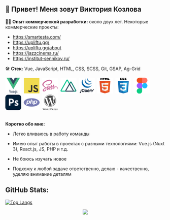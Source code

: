 ## 👋 Привет! Меня зовут Виктория Козлова

:woman_technologist: **Опыт коммерческой разработки:** около двух лет.
Некоторые коммерческие проекты:
- https://smartesta.com/
- https://upliftu.gg/
- https://upliftu.gg/about
- https://jazzcinema.ru/
- https://institut-sennikov.ru/

:hammer_and_wrench: **Стек:** Vue, JavaScript, HTML, CSS, SCSS, Git, GSAP, Ag-Grid
<div>
	<img src="https://github.com/devicons/devicon/blob/master/icons/vuejs/vuejs-original-wordmark.svg" title="vue" alt="vue" width="50" height="50"/>&nbsp;
<!-- 	<img src="https://github.com/devicons/devicon/blob/master/icons/react/react-original-wordmark.svg" title="react" alt="react" width="50" height="50"/>&nbsp; -->
	<img src="https://github.com/devicons/devicon/blob/master/icons/javascript/javascript-original.svg" title="js" alt="js" width="50" height="50"/>&nbsp;
	<img src="https://github.com/devicons/devicon/blob/master/icons/sass/sass-original.svg" title="sass" alt="sass" width="50" height="50"/>&nbsp;
	<img src="https://github.com/devicons/devicon/blob/master/icons/nuxtjs/nuxtjs-original.svg" title="nuxtJs" alt="nuxtJs" width="50" height="50"/>&nbsp;
	<img src="https://github.com/devicons/devicon/blob/master/icons/jquery/jquery-original-wordmark.svg" title="jQuery" alt="jQuery" width="50" height="50"/>&nbsp;
	<img src="https://github.com/devicons/devicon/blob/master/icons/html5/html5-original-wordmark.svg" title="html" alt="html5" width="50" height="50"/>&nbsp;
 	<img src="https://github.com/devicons/devicon/blob/master/icons/css3/css3-original-wordmark.svg" title="css" alt="css3" width="50" height="50"/>&nbsp;
	<img src="https://github.com/devicons/devicon/blob/master/icons/figma/figma-original.svg" title="figma" alt="figma" width="50" height="50"/>&nbsp;
	<img src="https://github.com/devicons/devicon/blob/master/icons/photoshop/photoshop-plain.svg" title="photoshop" alt="photoshop" width="50" height="50"/>&nbsp;
	<img src="https://github.com/devicons/devicon/blob/master/icons/php/php-plain.svg" title="php" alt="php" width="50" height="50"/>&nbsp;
  	<img src="https://github.com/devicons/devicon/blob/master/icons/wordpress/wordpress-plain-wordmark.svg" title="wordPress" alt="wordPress" width="50" height="50"/>&nbsp;
</div>&nbsp;


**Коротко обо мне:**

- Легко вливаюсь в работу команды 

- Имею опыт работы в проектах с разными технологиями: Vue.js (Nuxt 3), React.js, JS, PHP и т.д.

- Не боюсь изучать новое

- Подхожу к любой задаче ответственно, делаю - качественно, уделяю внимание деталям

## GitHub Stats:

[![Top Langs](https://github-readme-stats.vercel.app/api/top-langs/?username=vellutoco&layout=compact&theme=vision-friendly-dark)](https://github.com/anuraghazra/github-readme-stats)

<div id="header" align="center">
  <img src="https://media.giphy.com/media/M9gbBd9nbDrOTu1Mqx/giphy.gif" width="100"/>
</div>

<!--
<div id="badges">
  <a href="your-linkedin-URL">
    <img src="https://img.shields.io/badge/LinkedIn-blue?style=for-the-badge&logo=linkedin&logoColor=white" alt="LinkedIn Badge"/>
  </a>
  <a href="your-youtube-URL">
    <img src="https://img.shields.io/badge/YouTube-red?style=for-the-badge&logo=youtube&logoColor=white" alt="Youtube Badge"/>
  </a>
  <a href="your-twitter-URL">
    <img src="https://img.shields.io/badge/Twitter-blue?style=for-the-badge&logo=twitter&logoColor=white" alt="Twitter Badge"/>
  </a>
</div>
-->
<!--
**vellutoco/vellutoco** is a ✨ _special_ ✨ repository because its `README.md` (this file) appears on your GitHub profile.

Here are some ideas to get you started:

- 🔭 I’m currently working on ...
- 🌱 I’m currently learning ...
- 👯 I’m looking to collaborate on ...
- 🤔 I’m looking for help with ...
- 💬 Ask me about ...
- 📫 How to reach me: ...
- 😄 Pronouns: ...
- ⚡ Fun fact: ...
-->
